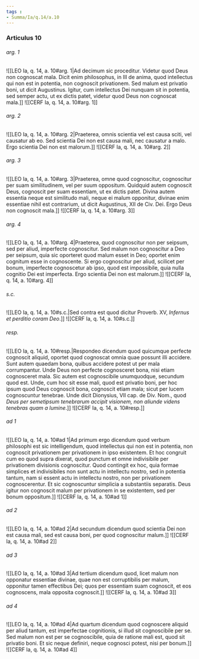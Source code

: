 ```yaml
---
tags : 
- Summa/Ia/q.14/a.10
---
```


### Articulus 10

###### arg. 1
![[LEO Ia, q. 14, a. 10#arg. 1|Ad decimum sic proceditur. Videtur quod Deus non cognoscat mala. Dicit enim philosophus, in III de anima, quod intellectus qui non est in potentia, non cognoscit privationem. Sed malum est privatio boni, ut dicit Augustinus. Igitur, cum intellectus Dei nunquam sit in potentia, sed semper actu, ut ex dictis patet, videtur quod Deus non cognoscat mala.]]
![[CERF Ia, q. 14, a. 10#arg. 1]]

###### arg. 2
![[LEO Ia, q. 14, a. 10#arg. 2|Praeterea, omnis scientia vel est causa sciti, vel causatur ab eo. Sed scientia Dei non est causa mali, nec causatur a malo. Ergo scientia Dei non est malorum.]]
![[CERF Ia, q. 14, a. 10#arg. 2]]

###### arg. 3
![[LEO Ia, q. 14, a. 10#arg. 3|Praeterea, omne quod cognoscitur, cognoscitur per suam similitudinem, vel per suum oppositum. Quidquid autem cognoscit Deus, cognoscit per suam essentiam, ut ex dictis patet. Divina autem essentia neque est similitudo mali, neque ei malum opponitur, divinae enim essentiae nihil est contrarium, ut dicit Augustinus, XII de Civ. Dei. Ergo Deus non cognoscit mala.]]
![[CERF Ia, q. 14, a. 10#arg. 3]]

###### arg. 4
![[LEO Ia, q. 14, a. 10#arg. 4|Praeterea, quod cognoscitur non per seipsum, sed per aliud, imperfecte cognoscitur. Sed malum non cognoscitur a Deo per seipsum, quia sic oporteret quod malum esset in Deo; oportet enim cognitum esse in cognoscente. Si ergo cognoscitur per aliud, scilicet per bonum, imperfecte cognoscetur ab ipso, quod est impossibile, quia nulla cognitio Dei est imperfecta. Ergo scientia Dei non est malorum.]]
![[CERF Ia, q. 14, a. 10#arg. 4]]

###### s.c.
![[LEO Ia, q. 14, a. 10#s.c.|Sed contra est quod dicitur Proverb. XV, *Infernus et perditio coram Deo*.]]
![[CERF Ia, q. 14, a. 10#s.c.]]

###### resp.
![[LEO Ia, q. 14, a. 10#resp.|Respondeo dicendum quod quicumque perfecte cognoscit aliquid, oportet quod cognoscat omnia quae possunt illi accidere. Sunt autem quaedam bona, quibus accidere potest ut per mala corrumpantur. Unde Deus non perfecte cognosceret bona, nisi etiam cognosceret mala. Sic autem est cognoscibile unumquodque, secundum quod est. Unde, cum hoc sit esse mali, quod est privatio boni, per hoc ipsum quod Deus cognoscit bona, cognoscit etiam mala; sicut per lucem cognoscuntur tenebrae. Unde dicit Dionysius, VII cap. de Div. Nom., quod *Deus per semetipsum tenebrarum accipit visionem, non aliunde videns tenebras quam a lumine*.]]
![[CERF Ia, q. 14, a. 10#resp.]]

###### ad 1
![[LEO Ia, q. 14, a. 10#ad 1|Ad primum ergo dicendum quod verbum philosophi est sic intelligendum, quod intellectus qui non est in potentia, non cognoscit privationem per privationem in ipso existentem. Et hoc congruit cum eo quod supra dixerat, quod punctum et omne indivisibile per privationem divisionis cognoscitur. Quod contingit ex hoc, quia formae simplices et indivisibiles non sunt actu in intellectu nostro, sed in potentia tantum, nam si essent actu in intellectu nostro, non per privationem cognoscerentur. Et sic cognoscuntur simplicia a substantiis separatis. Deus igitur non cognoscit malum per privationem in se existentem, sed per bonum oppositum.]]
![[CERF Ia, q. 14, a. 10#ad 1]]

###### ad 2
![[LEO Ia, q. 14, a. 10#ad 2|Ad secundum dicendum quod scientia Dei non est causa mali, sed est causa boni, per quod cognoscitur malum.]]
![[CERF Ia, q. 14, a. 10#ad 2]]

###### ad 3
![[LEO Ia, q. 14, a. 10#ad 3|Ad tertium dicendum quod, licet malum non opponatur essentiae divinae, quae non est corruptibilis per malum, opponitur tamen effectibus Dei; quos per essentiam suam cognoscit, et eos cognoscens, mala opposita cognoscit.]]
![[CERF Ia, q. 14, a. 10#ad 3]]

###### ad 4
![[LEO Ia, q. 14, a. 10#ad 4|Ad quartum dicendum quod cognoscere aliquid per aliud tantum, est imperfectae cognitionis, si illud sit cognoscibile per se. Sed malum non est per se cognoscibile, quia de ratione mali est, quod sit privatio boni. Et sic neque definiri, neque cognosci potest, nisi per bonum.]]
![[CERF Ia, q. 14, a. 10#ad 4]]

